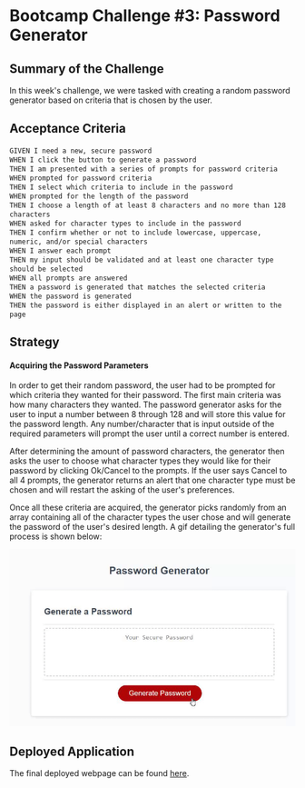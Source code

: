# Bootcamp Challenge #3: Password Generator

## Summary of the Challenge

In this week's challenge, we were tasked with creating a random password generator based on criteria that is chosen by the user.

## Acceptance Criteria
```
GIVEN I need a new, secure password
WHEN I click the button to generate a password
THEN I am presented with a series of prompts for password criteria
WHEN prompted for password criteria
THEN I select which criteria to include in the password
WHEN prompted for the length of the password
THEN I choose a length of at least 8 characters and no more than 128 characters
WHEN asked for character types to include in the password
THEN I confirm whether or not to include lowercase, uppercase, numeric, and/or special characters
WHEN I answer each prompt
THEN my input should be validated and at least one character type should be selected
WHEN all prompts are answered
THEN a password is generated that matches the selected criteria
WHEN the password is generated
THEN the password is either displayed in an alert or written to the page
```

## Strategy

#### Acquiring the Password Parameters
In order to get their random password, the user had to be prompted for which criteria they wanted for their password. The first main criteria was how many characters they wanted. The password generator asks for the user to input a number between 8 through 128 and will store this value for the password length. Any number/character that is input outside of the required parameters will prompt the user until a correct number is entered.

After determining the amount of password characters, the generator then asks the user to choose what character types they would like for their password by clicking Ok/Cancel to the prompts. If the user says Cancel to all 4 prompts, the generator returns an alert that one character type must be chosen and will restart the asking of the user's preferences.

Once all these criteria are acquired, the generator picks randomly from an array containing all of the character types the user chose and will generate the password of the user's desired length. A gif detailing the generator's full process is shown below:

![](https://github.com/lpakingan/challenge-3-password-generator/blob/main/assets/images/pw_demo.gif)

## Deployed Application
The final deployed webpage can be found [here](https://lpakingan.github.io/challenge-3-password-generator/).